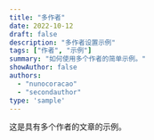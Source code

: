 ```yaml
---
title: "多作者"
date: 2022-10-12
draft: false
description: "多作者设置示例"
tags: ["作者", "示例"]
summary: "如何使用多个作者的简单示例。"
showAuthor: false
authors:
  - "nunocoracao"
  - "secondauthor"
type: 'sample'
---
```


这是具有多个作者的文章的示例。
